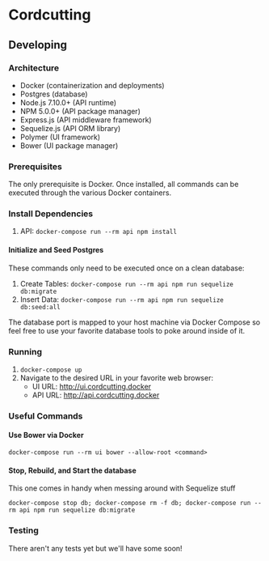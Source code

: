 # Cordcutting

## Developing

### Architecture
* Docker (containerization and deployments)
* Postgres (database)
* Node.js 7.10.0+ (API runtime)
* NPM 5.0.0+ (API package manager)
* Express.js (API middleware framework)
* Sequelize.js (API ORM library)
* Polymer (UI framework)
* Bower (UI package manager)

### Prerequisites
The only prerequisite is Docker.  Once installed, all commands can be executed through the various Docker containers.

### Install Dependencies
1. API: `docker-compose run --rm api npm install`

#### Initialize and Seed Postgres
These commands only need to be executed once on a clean database:
1. Create Tables: `docker-compose run --rm api npm run sequelize db:migrate`
2. Insert Data: `docker-compose run --rm api npm run sequelize db:seed:all`

The database port is mapped to your host machine via Docker Compose so feel free to use your favorite database tools to poke around inside of it.

### Running
1. `docker-compose up`
2. Navigate to the desired URL in your favorite web browser:
   * UI URL: http://ui.cordcutting.docker
   * API URL: http://api.cordcutting.docker

### Useful Commands

#### Use Bower via Docker
`docker-compose run --rm ui bower --allow-root <command>`

#### Stop, Rebuild, and Start the database
This one comes in handy when messing around with Sequelize stuff

`docker-compose stop db; docker-compose rm -f db; docker-compose run --rm api npm run sequelize db:migrate`

### Testing
There aren't any tests yet but we'll have some soon!

